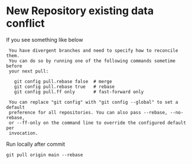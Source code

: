 # New Repository existing data conflict
If you see something like below 
```shell
 You have divergent branches and need to specify how to reconcile them.
 You can do so by running one of the following commands sometime before
 your next pull:
 
   git config pull.rebase false  # merge
   git config pull.rebase true   # rebase
   git config pull.ff only       # fast-forward only
 
 You can replace "git config" with "git config --global" to set a default
 preference for all repositories. You can also pass --rebase, --no-rebase,
 or --ff-only on the command line to override the configured default per
 invocation.
```
Run locally after commit 
```shell
git pull origin main --rebase
```
